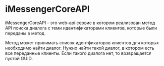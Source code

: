 # iMessengerCoreAPI

iMessengerCoreAPI - это web-api сервис в котором реализован метод API поиска диалога с теми идентификаторами клиентов, которые были переданы в метод.



Метод  может принимать список идентфикаторов клиентов для которых необходимо найти диалог. 
Нужно найти такой диалог, в котором есть все переданные клиенты. Если такого диалога нет, то возвращается пустой GUID.

